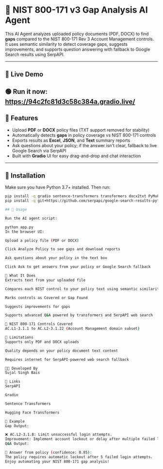 # 🔐 NIST 800-171 v3 Gap Analysis AI Agent

This AI Agent analyzes uploaded policy documents (PDF, DOCX) to find **gaps** compared to the NIST 800-171 Rev 3 Account Management controls.  
It uses semantic similarity to detect coverage gaps, suggests improvements, and supports question answering with fallback to Google Search results using SerpAPI.

---
## 🚀 Live Demo

**🟢 Run it now:** https://94c2fc81d3c58c384a.gradio.live/
---

## 🚀 Features

- Upload **PDF** or **DOCX** policy files (TXT support removed for stability)
- Automatically detects **gaps** in policy coverage vs NIST 800-171 controls
- Exports results as **Excel**, **JSON**, and **Text** summary reports
- Ask questions about your policy; if the answer isn't clear, fallback to live Google Search via SerpAPI
- Built with **Gradio** UI for easy drag-and-drop and chat interaction

---

## 🧰 Installation

Make sure you have Python 3.7+ installed. Then run:

```bash
pip install -q gradio sentence-transformers transformers docx2txt PyMuPDF openpyxl
pip install -q git+https://github.com/serpapi/google-search-results-python.git

## 📂 Usage

Run the AI agent script:

python app.py
In the browser UI:

Upload a policy file (PDF or DOCX)

Click Analyze Policy to see gaps and download reports

Ask questions about your policy in the text box

Click Ask to get answers from your policy or Google Search fallback

📝 What It Does
Extracts text from your uploaded file

Compares each NIST control to your policy text using semantic similarity

Marks controls as Covered or Gap Found

Suggests improvements for gaps

Supports advanced Q&A powered by transformers and SerpAPI web search

📄 NIST 800-171 Controls Covered
AC.L1-3.1.1 to AC.L2-3.1.22 (Account Management domain subset)

🚫 Limitations
Supports only PDF and DOCX uploads

Quality depends on your policy document text content

Requires internet for SerpAPI-powered web search fallback

👨‍💻 Developed By
Sujal Singh Bais

🔗 Links
SerpAPI

Gradio

Sentence Transformers

Hugging Face Transformers

🧪 Example
Gap Output:

❌ AC.L2-3.1.8: Limit unsuccessful login attempts.  
Improvement: Implement account lockout or delay after multiple failed login attempts.
Q&A Output:

📄 Answer from policy (confidence: 0.85):  
The policy requires automatic lockout after 5 failed login attempts.
Enjoy automating your NIST 800-171 gap analysis!



